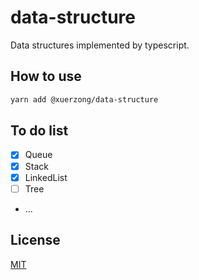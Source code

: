 # data-structure

Data structures implemented by typescript.

## How to use

```bash
yarn add @xuerzong/data-structure
```

## To do list

- [x] Queue
- [x] Stack
- [x] LinkedList
- [ ] Tree
- ...

## License

[MIT](./LICENSE)
